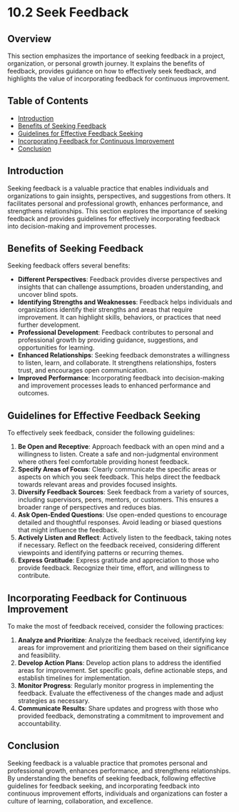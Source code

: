 # 10.2 Seek Feedback

## Overview
This section emphasizes the importance of seeking feedback in a project, organization, or personal growth journey. It explains the benefits of feedback, provides guidance on how to effectively seek feedback, and highlights the value of incorporating feedback for continuous improvement.

## Table of Contents
- [Introduction](#introduction)
- [Benefits of Seeking Feedback](#benefits-of-seeking-feedback)
- [Guidelines for Effective Feedback Seeking](#guidelines-for-effective-feedback-seeking)
- [Incorporating Feedback for Continuous Improvement](#incorporating-feedback-for-continuous-improvement)
- [Conclusion](#conclusion)

## Introduction
Seeking feedback is a valuable practice that enables individuals and organizations to gain insights, perspectives, and suggestions from others. It facilitates personal and professional growth, enhances performance, and strengthens relationships. This section explores the importance of seeking feedback and provides guidelines for effectively incorporating feedback into decision-making and improvement processes.

## Benefits of Seeking Feedback
Seeking feedback offers several benefits:
- **Different Perspectives**: Feedback provides diverse perspectives and insights that can challenge assumptions, broaden understanding, and uncover blind spots.
- **Identifying Strengths and Weaknesses**: Feedback helps individuals and organizations identify their strengths and areas that require improvement. It can highlight skills, behaviors, or practices that need further development.
- **Professional Development**: Feedback contributes to personal and professional growth by providing guidance, suggestions, and opportunities for learning.
- **Enhanced Relationships**: Seeking feedback demonstrates a willingness to listen, learn, and collaborate. It strengthens relationships, fosters trust, and encourages open communication.
- **Improved Performance**: Incorporating feedback into decision-making and improvement processes leads to enhanced performance and outcomes.

## Guidelines for Effective Feedback Seeking
To effectively seek feedback, consider the following guidelines:
1. **Be Open and Receptive**: Approach feedback with an open mind and a willingness to listen. Create a safe and non-judgmental environment where others feel comfortable providing honest feedback.
2. **Specify Areas of Focus**: Clearly communicate the specific areas or aspects on which you seek feedback. This helps direct the feedback towards relevant areas and provides focused insights.
3. **Diversify Feedback Sources**: Seek feedback from a variety of sources, including supervisors, peers, mentors, or customers. This ensures a broader range of perspectives and reduces bias.
4. **Ask Open-Ended Questions**: Use open-ended questions to encourage detailed and thoughtful responses. Avoid leading or biased questions that might influence the feedback.
5. **Actively Listen and Reflect**: Actively listen to the feedback, taking notes if necessary. Reflect on the feedback received, considering different viewpoints and identifying patterns or recurring themes.
6. **Express Gratitude**: Express gratitude and appreciation to those who provide feedback. Recognize their time, effort, and willingness to contribute.

## Incorporating Feedback for Continuous Improvement
To make the most of feedback received, consider the following practices:
1. **Analyze and Prioritize**: Analyze the feedback received, identifying key areas for improvement and prioritizing them based on their significance and feasibility.
2. **Develop Action Plans**: Develop action plans to address the identified areas for improvement. Set specific goals, define actionable steps, and establish timelines for implementation.
3. **Monitor Progress**: Regularly monitor progress in implementing the feedback. Evaluate the effectiveness of the changes made and adjust strategies as necessary.
4. **Communicate Results**: Share updates and progress with those who provided feedback, demonstrating a commitment to improvement and accountability.

## Conclusion
Seeking feedback is a valuable practice that promotes personal and professional growth, enhances performance, and strengthens relationships. By understanding the benefits of seeking feedback, following effective guidelines for feedback seeking, and incorporating feedback into continuous improvement efforts, individuals and organizations can foster a culture of learning, collaboration, and excellence.
